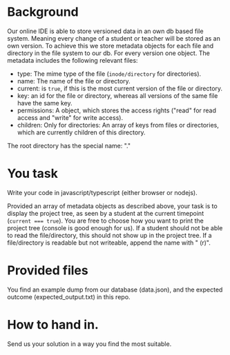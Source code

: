 # Background

Our online IDE is able to store versioned data in an own db based file system. Meaning every change of a student or teacher will be stored as an own version. 
To achieve this we store metadata objects for each file and directory in the file system to our db. 
For every version one object. The metadata includes the following relevant files:

- type: The mime type of the file (`inode/directory` for directories).
- name: The name of the file or directory.
- current: is `true`, if this is the most current version of the file or directory.
- key: an id for the file or directory, whereas all versions of the same file have the same key.
- permissions: A object, which stores the access rights ("read" for read access and "write" for write access).
- children: Only for directories: An array of keys from files or directories, which are currently children of this directory.

The root directory has the special name: "."

# You task

Write your code in javascript/typescript (either browser or nodejs).

Provided an array of metadata objects as described above, your task is to display the project tree, as seen by a student at the current timepoint (`current === true`).
You are free to choose how you want to print the project tree (console is good enough for us).
If a student should not be able to read the file/directory, this should not show up in the project tree.
If a file/directory is readable but not writeable, append the name with " (r)".

# Provided files

You find an example dump from our database (data.json), and the expected outcome (expected_output.txt) in this repo.

# How to hand in.

Send us your solution in a way you find the most suitable. 
